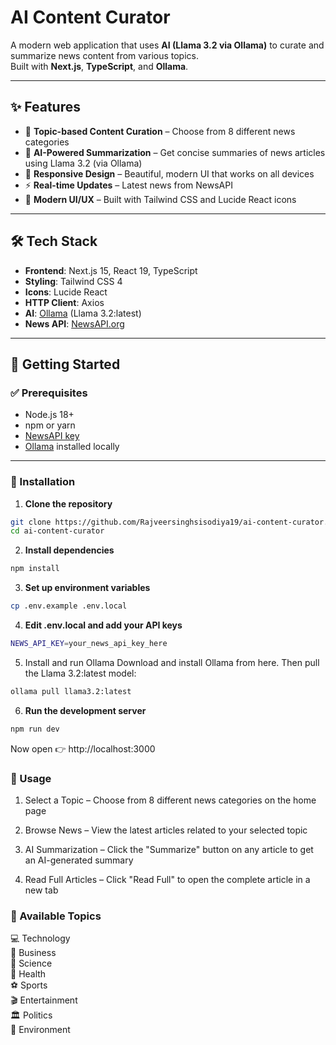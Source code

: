 # AI Content Curator

A modern web application that uses **AI (Llama 3.2 via Ollama)** to curate and summarize news content from various topics.  
Built with **Next.js**, **TypeScript**, and **Ollama**.

---

## ✨ Features

- 🎯 **Topic-based Content Curation** – Choose from 8 different news categories  
- 🤖 **AI-Powered Summarization** – Get concise summaries of news articles using Llama 3.2 (via Ollama)  
- 📱 **Responsive Design** – Beautiful, modern UI that works on all devices  
- ⚡ **Real-time Updates** – Latest news from NewsAPI  
- 🎨 **Modern UI/UX** – Built with Tailwind CSS and Lucide React icons  

---

## 🛠 Tech Stack

- **Frontend**: Next.js 15, React 19, TypeScript  
- **Styling**: Tailwind CSS 4  
- **Icons**: Lucide React  
- **HTTP Client**: Axios  
- **AI**: [Ollama](https://ollama.ai) (Llama 3.2:latest)  
- **News API**: [NewsAPI.org](https://newsapi.org/)  

---

## 🚀 Getting Started

### ✅ Prerequisites

- Node.js 18+  
- npm or yarn  
- [NewsAPI key](https://newsapi.org/)  
- [Ollama](https://ollama.ai) installed locally  

---

### 🔧 Installation

1. **Clone the repository**  
```bash
git clone https://github.com/Rajveersinghsisodiya19/ai-content-curator.git
cd ai-content-curator
```

2. **Install dependencies**  
```bash
npm install
```

3. **Set up environment variables**
```bash
cp .env.example .env.local
```

4. **Edit .env.local and add your API keys**
```bash
NEWS_API_KEY=your_news_api_key_here
```

5. Install and run Ollama
  Download and install Ollama from here.
  Then pull the Llama 3.2:latest model:
```bash
ollama pull llama3.2:latest
```
6. **Run the development server**
```bash
npm run dev
```
Now open 👉 http://localhost:3000

### 📌 Usage

1. Select a Topic – Choose from 8 different news categories on the home page

2. Browse News – View the latest articles related to your selected topic

3. AI Summarization – Click the "Summarize" button on any article to get an AI-generated summary

4. Read Full Articles – Click "Read Full" to open the complete article in a new tab

### 📑 Available Topics

💻 Technology
<br>
💼 Business
<br>
🔬 Science
<br>
🏥 Health
<br>
⚽ Sports
<br>
🎬 Entertainment
<br>
🏛️ Politics
<br>
🌱 Environment
